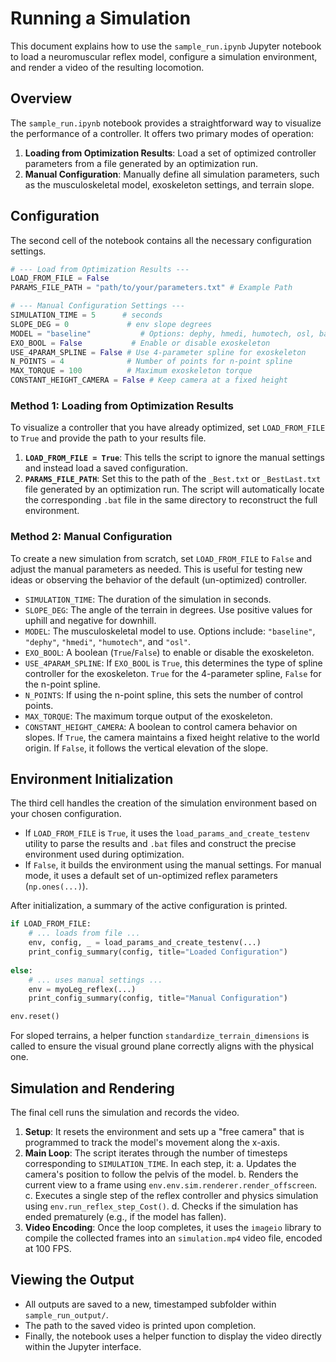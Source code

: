 # Running a Simulation

This document explains how to use the `sample_run.ipynb` Jupyter notebook to load a neuromuscular reflex model, configure a simulation environment, and render a video of the resulting locomotion.

## Overview

The `sample_run.ipynb` notebook provides a straightforward way to visualize the performance of a controller. It offers two primary modes of operation:
1.  **Loading from Optimization Results**: Load a set of optimized controller parameters from a file generated by an optimization run.
2.  **Manual Configuration**: Manually define all simulation parameters, such as the musculoskeletal model, exoskeleton settings, and terrain slope.

## Configuration

The second cell of the notebook contains all the necessary configuration settings.

```python
# --- Load from Optimization Results ---
LOAD_FROM_FILE = False
PARAMS_FILE_PATH = "path/to/your/parameters.txt" # Example Path

# --- Manual Configuration Settings ---
SIMULATION_TIME = 5      # seconds
SLOPE_DEG = 0             # env slope degrees
MODEL = "baseline"           # Options: dephy, hmedi, humotech, osl, baseline
EXO_BOOL = False           # Enable or disable exoskeleton
USE_4PARAM_SPLINE = False # Use 4-parameter spline for exoskeleton
N_POINTS = 4              # Number of points for n-point spline
MAX_TORQUE = 100          # Maximum exoskeleton torque
CONSTANT_HEIGHT_CAMERA = False # Keep camera at a fixed height
```

### Method 1: Loading from Optimization Results

To visualize a controller that you have already optimized, set `LOAD_FROM_FILE` to `True` and provide the path to your results file.

1.  **`LOAD_FROM_FILE = True`**: This tells the script to ignore the manual settings and instead load a saved configuration.
2.  **`PARAMS_FILE_PATH`**: Set this to the path of the `_Best.txt` or `_BestLast.txt` file generated by an optimization run. The script will automatically locate the corresponding `.bat` file in the same directory to reconstruct the full environment.

### Method 2: Manual Configuration

To create a new simulation from scratch, set `LOAD_FROM_FILE` to `False` and adjust the manual parameters as needed. This is useful for testing new ideas or observing the behavior of the default (un-optimized) controller.

-   `SIMULATION_TIME`: The duration of the simulation in seconds.
-   `SLOPE_DEG`: The angle of the terrain in degrees. Use positive values for uphill and negative for downhill.
-   `MODEL`: The musculoskeletal model to use. Options include: `"baseline"`, `"dephy"`, `"hmedi"`, `"humotech"`, and `"osl"`.
-   `EXO_BOOL`: A boolean (`True`/`False`) to enable or disable the exoskeleton.
-   `USE_4PARAM_SPLINE`: If `EXO_BOOL` is `True`, this determines the type of spline controller for the exoskeleton. `True` for the 4-parameter spline, `False` for the n-point spline.
-   `N_POINTS`: If using the n-point spline, this sets the number of control points.
-   `MAX_TORQUE`: The maximum torque output of the exoskeleton.
-   `CONSTANT_HEIGHT_CAMERA`: A boolean to control camera behavior on slopes. If `True`, the camera maintains a fixed height relative to the world origin. If `False`, it follows the vertical elevation of the slope.

## Environment Initialization

The third cell handles the creation of the simulation environment based on your chosen configuration.

-   If `LOAD_FROM_FILE` is `True`, it uses the `load_params_and_create_testenv` utility to parse the results and `.bat` files and construct the precise environment used during optimization.
-   If `False`, it builds the environment using the manual settings. For manual mode, it uses a default set of un-optimized reflex parameters (`np.ones(...)`).

After initialization, a summary of the active configuration is printed.

```python
if LOAD_FROM_FILE:
    # ... loads from file ...
    env, config, _ = load_params_and_create_testenv(...)
    print_config_summary(config, title="Loaded Configuration")
    
else:
    # ... uses manual settings ...
    env = myoLeg_reflex(...)
    print_config_summary(config, title="Manual Configuration")

env.reset()
```
For sloped terrains, a helper function `standardize_terrain_dimensions` is called to ensure the visual ground plane correctly aligns with the physical one.

## Simulation and Rendering

The final cell runs the simulation and records the video.

1.  **Setup**: It resets the environment and sets up a "free camera" that is programmed to track the model's movement along the x-axis.
2.  **Main Loop**: The script iterates through the number of timesteps corresponding to `SIMULATION_TIME`. In each step, it:
    a. Updates the camera's position to follow the pelvis of the model.
    b. Renders the current view to a frame using `env.env.sim.renderer.render_offscreen`.
    c. Executes a single step of the reflex controller and physics simulation using `env.run_reflex_step_Cost()`.
    d. Checks if the simulation has ended prematurely (e.g., if the model has fallen).
3.  **Video Encoding**: Once the loop completes, it uses the `imageio` library to compile the collected frames into an `simulation.mp4` video file, encoded at 100 FPS.

## Viewing the Output

-   All outputs are saved to a new, timestamped subfolder within `sample_run_output/`.
-   The path to the saved video is printed upon completion.
-   Finally, the notebook uses a helper function to display the video directly within the Jupyter interface. 